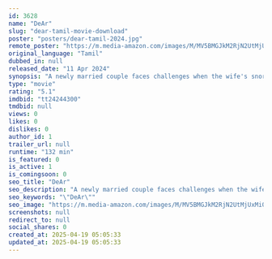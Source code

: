 ```yaml
---
id: 3628
name: "DeAr"
slug: "dear-tamil-movie-download"
poster: "posters/dear-tamil-2024.jpg"
remote_poster: "https://m.media-amazon.com/images/M/MV5BMGJkM2RjN2UtMjUxMi00YzczLTlhMDEtNDRlNjgxZGE5ZDQ4XkEyXkFqcGc@._V1_SX300.jpg"
original_language: "Tamil"
dubbed_in: null
released_date: "11 Apr 2024"
synopsis: "A newly married couple faces challenges when the wife's snoring interrupts the husband's sleep. Their struggles depict the compromises needed for a lasting marriage."
type: "movie"
rating: "5.1"
imdbid: "tt24244300"
tmdbid: null
views: 0
likes: 0
dislikes: 0
author_id: 1
trailer_url: null
runtime: "132 min"
is_featured: 0
is_active: 1
is_comingsoon: 0
seo_title: "DeAr"
seo_description: "A newly married couple faces challenges when the wife's snoring interrupts the husband's sleep. Their struggles depict the compromises needed for a lasting marriage."
seo_keywords: "\"DeAr\""
seo_image: "https://m.media-amazon.com/images/M/MV5BMGJkM2RjN2UtMjUxMi00YzczLTlhMDEtNDRlNjgxZGE5ZDQ4XkEyXkFqcGc@._V1_SX300.jpg"
screenshots: null
redirect_to: null
social_shares: 0
created_at: 2025-04-19 05:05:33
updated_at: 2025-04-19 05:05:33
---
```


